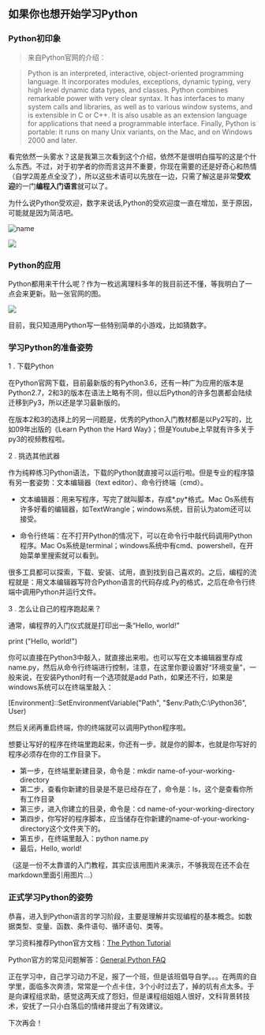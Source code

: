 ##  如果你也想开始学习Python ##

### Python初印象 ###



> 来自Python官网的介绍：

> Python is an interpreted, interactive, object-oriented programming language. It incorporates modules, exceptions, dynamic typing, very high level dynamic data types, and classes. Python combines remarkable power with very clear syntax. It has interfaces to many system calls and libraries, as well as to various window systems, and is extensible in C or C++. It is also usable as an extension language for applications that need a programmable interface. Finally, Python is portable: it runs on many Unix variants, on the Mac, and on Windows 2000 and later.

看完依然一头雾水？这是我第三次看到这个介绍，依然不是很明白描写的这是个什么东西。不过，对于初学者的你而言这并不重要，你现在需要的还是好奇心和热情（自学2周差点全没了），所以这些术语可以先放在一边，只需了解这是非常**受欢迎**的一门**编程入门语言**就可以了。

为什么说Python受欢迎，数字来说话,Python的受欢迎度一直在增加，至于原因，可能就是因为简洁吧。

![name](http://image.jiantuku.com/17-8-13/23988102.jpg?attname=file_1502610578882_11acf.jpg&e=1502611210&token=el7kgPgYzpJoB23jrChWJ2gV3HpRl0VCzFn8rKKv:DjEu4jSw5oLtJBOo1XayVn9HntI=)

![](http://image.jiantuku.com/17-8-13/4502334.jpg?attname=file_1502610587007_19fd.png&e=150261)

### Python的应用 ###

Python都用来干什么呢？作为一枚远离理科多年的我目前还不懂，等我明白了一点会来更新。贴一张官网的图。

![](http://image.jiantuku.com/17-8-13/14330885.jpg?attname=file_1502611000795_5934.jpg&e=1502612410&token=el7kgPgYzpJoB23jrChWJ2gV3HpRl0VCzFn8rKKv:ol_B8cfyM3BgbnvOFdibP2jwpB8=)

目前，我只知道用Python写一些特别简单的小游戏，比如猜数字。



### 学习Python的准备姿势 ###

1 . 下载Python

在Python官网下载，目前最新版的有Python3.6，还有一种广为应用的版本是Python2.7，2和3的版本在语法上略有不同，但以后Python的许多包裹都会陆续迁移到Py3，所以还是学习最新版的。

在版本2和3的选择上的另一问题是，优秀的Python入门教材都是以Py2写的，比如09年出版的《Learn Python the Hard Way》；但是Youtube上早就有许多关于py3的视频教程啦。


2 . 挑选其他武器

作为纯粹练习Python语法，下载的Python就直接可以运行啦。但是专业的程序猿有另一套姿势：文本编辑器（text editor）、命令行终端（cmd）。

- 文本编辑器：用来写程序，写完了就叫脚本，存成*.py*格式。Mac Os系统有许多好看的编辑器，如TextWrangle；windows系统，目前认为atom还可以接受。

- 命令行终端：在不打开Python的情况下，可以在命令行中敲代码调用Python程序。Mac Os系统是terminal；windows系统中有cmd、powershell，在开始菜单里搜索就可以看到。

很多工具都可以探索，下载、安装、试用，直到找到自己喜欢的。之后，编程的流程就是：用文本编辑器写符合Python语言的代码存成.Py的格式，之后在命令行终端中调用Python并运行文件。


3 . 怎么让自己的程序跑起来？

通常，编程界的入门仪式就是打印出一条“Hello, world!”

print ("Hello, world!")

你可以直接在Python3中敲入，就直接出来啦。也可以写在文本编辑器里存成name.py，然后从命令行终端进行控制，注意，在这里你要设置好“环境变量”，一般来说，在安装Python时有一个选项就是add Path，如果还不行，如果是windows系统可以在终端里敲入：

[Environment]::SetEnvironmentVariable("Path", "$env:Path;C:\Python36", User)

然后关闭再重启终端，你的终端就可以调用Python程序啦。

想要让写好的程序在终端里跑起来，你还有一步。就是你的脚本，也就是你写好的程序必须存在你的工作目录下。

- 第一步，在终端里新建目录，命令是：mkdir name-of-your-working-directory
- 第二步，查看你新建的目录是不是已经存在了，命令是：ls，这个是查看你所有工作目录
- 第三步，进入你建立的目录，命令是：cd name-of-your-working-directory
- 第四步，你写好的程序脚本，应当储存在你新建的name-of-your-working-directory这个文件夹下的。
- 第五步，在终端里敲入：python name.py
- 最后，Hello, world!

（这是一份不太靠谱的入门教程，其实应该用图片来演示，不够我现在还不会在markdown里面引用图片...）


### 正式学习Python的姿势 ###

恭喜，进入到Python语言的学习阶段，主要是理解并实现编程的基本概念。如数据类型、变量、函数、条件语句、循环语句、类等。

学习资料推荐Python官方文档：[The Python Tutorial](https://docs.python.org/3/tutorial/)

Python官方的常见问题解答：[General Python FAQ](https://docs.python.org/3/faq/general.html)

正在学习中，自己学习动力不足，报了一个班，但是该班倡导自学。。。在两周的自学里，面临多次奔溃，常常是一个点卡住，3个小时过去了，掉的坑有点太多。于是向课程组求助，感觉这两天成了怨妇，但是课程组姐姐人很好，文科背景转技术，安抚了一只小白落后的情绪并提出了有效建议。

下次再会！


